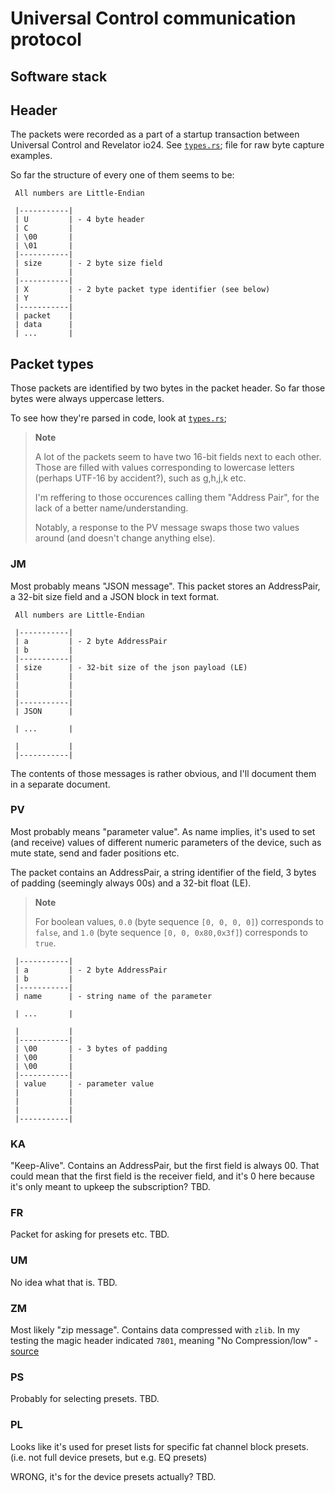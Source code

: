 # Universal Control communication protocol

## Software stack

## Header

The packets were recorded as a part of a startup transaction
between Universal Control and Revelator io24. See [`types.rs`](./header.rs);
file for raw byte capture examples.

So far the structure of every one of them seems to be:

```
 All numbers are Little-Endian

 |-----------|
 | U         | - 4 byte header
 | C         |
 | \00       |
 | \01       |
 |-----------|
 | size      | - 2 byte size field
 |           |
 |-----------|
 | X         | - 2 byte packet type identifier (see below)
 | Y         |
 |-----------|
 | packet    |
 | data      |
 | ...       |
```

## Packet types

Those packets are identified by two bytes in the packet header. So far
those bytes were always uppercase letters.

To see how they're parsed in code, look at [`types.rs`](../src/types.rs);

> **Note**
>
> A lot of the packets seem to have two 16-bit fields next to each other.
> Those are filled with values corresponding to lowercase letters
> (perhaps UTF-16 by accident?), such as g,h,j,k etc.
>
> I'm reffering to those occurences calling them "Address Pair",
> for the lack of a better name/understanding.
>
> Notably, a response to the PV message swaps those two values around
> (and doesn't change anything else).

### JM

Most probably means "JSON message". This packet stores an AddressPair,
a 32-bit size field and a JSON block in text format.

```
 All numbers are Little-Endian

 |-----------|
 | a         | - 2 byte AddressPair
 | b         |
 |-----------|
 | size      | - 32-bit size of the json payload (LE)
 |           |
 |           |
 |           |
 |-----------|
 | JSON      |

 | ...       |

 |           |
 |-----------|
```

The contents of those messages is rather obvious, and I'll document them in a separate document.

### PV

Most probably means "parameter value". As name implies, it's used to set
(and receive) values of different numeric parameters of the device, such
as mute state, send and fader positions etc.

The packet contains an AddressPair, a string identifier of the field, 3 bytes of padding
(seemingly always 00s) and a 32-bit float (LE).

> **Note**
>
> For boolean values, `0.0` (byte sequence `[0, 0, 0, 0]`) corresponds to `false`,
> and `1.0` (byte sequence `[0, 0, 0x80,0x3f]`) corresponds to `true`.

```
 |-----------|
 | a         | - 2 byte AddressPair
 | b         |
 |-----------|
 | name      | - string name of the parameter

 | ...       |

 |           |
 |-----------|
 | \00       | - 3 bytes of padding
 | \00       |
 | \00       |
 |-----------|
 | value     | - parameter value
 |           |
 |           |
 |           |
 |-----------|
```

### KA

"Keep-Alive". Contains an AddressPair, but the first field
is always 00. That could mean that the first field is the receiver field,
and it's 0 here because it's only meant to upkeep the subscription?
TBD.

### FR

Packet for asking for presets etc.
TBD.

### UM

No idea what that is.
TBD.

### ZM

Most likely "zip message". Contains data compressed with `zlib`. In my testing
the magic header indicated `7801`, meaning "No Compression/low" - [source](https://stackoverflow.com/questions/9050260/what-does-a-zlib-header-look-like.)


### PS

Probably for selecting presets.
TBD.

### PL

Looks like it's used for preset lists for specific fat channel block presets.
(i.e. not full device presets, but e.g. EQ presets)

WRONG, it's for the device presets actually?
TBD.

